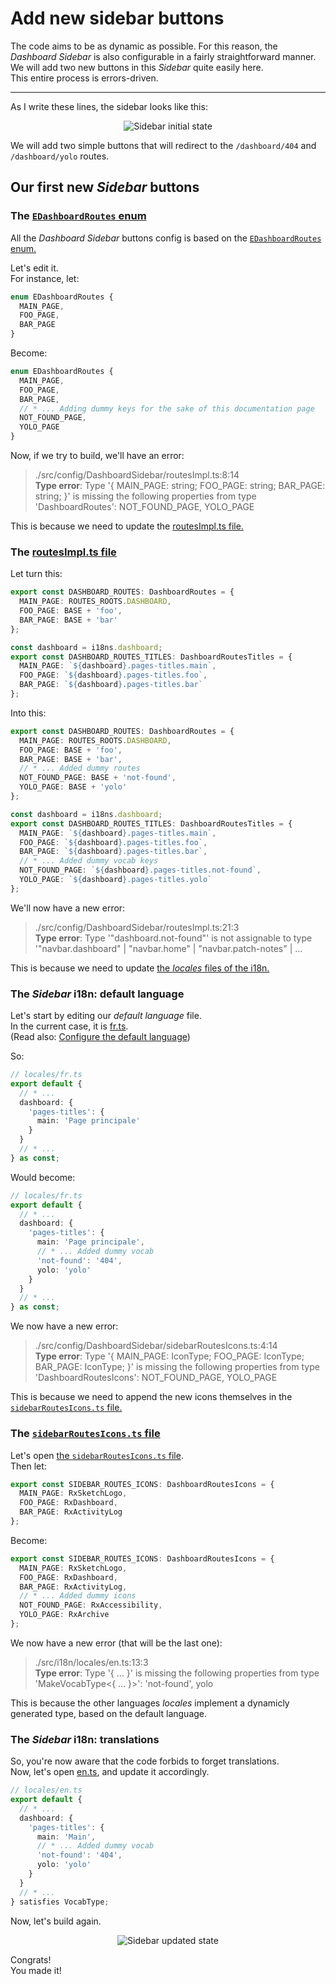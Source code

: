 # Add new sidebar buttons

The code aims to be as dynamic as possible. For this reason, the _Dashboard Sidebar_ is also configurable in a fairly straightforward manner.  
We will add two new buttons in this _Sidebar_ quite easily here.  
This entire process is errors-driven.

---

As I write these lines, the sidebar looks like this:

<p align="center"><img src="./Assets/01.add-new-sidebar-buttons/sidebar-initial-state.png" alt="Sidebar initial state"/></p>

We will add two simple buttons that will redirect to the `/dashboard/404` and `/dashboard/yolo` routes.

## Our first new _Sidebar_ buttons

### The [`EDashboardRoutes` enum](/src/config/DashboardSidebar/utils/RoutesMapping.ts)

All the _Dashboard Sidebar_ buttons config is based on the [`EDashboardRoutes` enum.](/src/config/DashboardSidebar/utils/RoutesMapping.ts)

Let's edit it.  
For instance, let:

```ts
enum EDashboardRoutes {
  MAIN_PAGE,
  FOO_PAGE,
  BAR_PAGE
}
```

Become:

```ts
enum EDashboardRoutes {
  MAIN_PAGE,
  FOO_PAGE,
  BAR_PAGE,
  // * ... Adding dummy keys for the sake of this documentation page
  NOT_FOUND_PAGE,
  YOLO_PAGE
}
```

Now, if we try to build, we'll have an error:

> ./src/config/DashboardSidebar/routesImpl.ts:8:14  
> **Type error**: Type '{ MAIN_PAGE: string; FOO_PAGE: string; BAR_PAGE: string; }' is missing the following properties from type 'DashboardRoutes':
> NOT_FOUND_PAGE, YOLO_PAGE

This is because we need to update the [routesImpl.ts file.](/src/config/DashboardSidebar/routesImpl.ts)

### The [routesImpl.ts file](/src/config/DashboardSidebar/routesImpl.ts)

Let turn this:

```ts
export const DASHBOARD_ROUTES: DashboardRoutes = {
  MAIN_PAGE: ROUTES_ROOTS.DASHBOARD,
  FOO_PAGE: BASE + 'foo',
  BAR_PAGE: BASE + 'bar'
};

const dashboard = i18ns.dashboard;
export const DASHBOARD_ROUTES_TITLES: DashboardRoutesTitles = {
  MAIN_PAGE: `${dashboard}.pages-titles.main`,
  FOO_PAGE: `${dashboard}.pages-titles.foo`,
  BAR_PAGE: `${dashboard}.pages-titles.bar`
};
```

Into this:

```ts
export const DASHBOARD_ROUTES: DashboardRoutes = {
  MAIN_PAGE: ROUTES_ROOTS.DASHBOARD,
  FOO_PAGE: BASE + 'foo',
  BAR_PAGE: BASE + 'bar',
  // * ... Added dummy routes
  NOT_FOUND_PAGE: BASE + 'not-found',
  YOLO_PAGE: BASE + 'yolo'
};

const dashboard = i18ns.dashboard;
export const DASHBOARD_ROUTES_TITLES: DashboardRoutesTitles = {
  MAIN_PAGE: `${dashboard}.pages-titles.main`,
  FOO_PAGE: `${dashboard}.pages-titles.foo`,
  BAR_PAGE: `${dashboard}.pages-titles.bar`,
  // * ... Added dummy vocab keys
  NOT_FOUND_PAGE: `${dashboard}.pages-titles.not-found`,
  YOLO_PAGE: `${dashboard}.pages-titles.yolo`
};
```

We'll now have a new error:

> ./src/config/DashboardSidebar/routesImpl.ts:21:3  
> **Type error**: Type '"dashboard.not-found"' is not assignable to type '"navbar.dashboard" | "navbar.home" | "navbar.patch-notes" | ...

This is because we need to update [the _locales_ files of the i18n.](/src/i18n/locales/)

### The _Sidebar_ i18n: default language

Let's start by editing our _default language_ file.  
In the current case, it is [fr.ts](/src/i18n/locales/fr.ts).  
(Read also: [Configure the default language](/doc/i18n/01.configure-default-language.md))

So:

```ts
// locales/fr.ts
export default {
  // * ...
  dashboard: {
    'pages-titles': {
      main: 'Page principale'
    }
  }
  // * ...
} as const;
```

Would become:

```ts
// locales/fr.ts
export default {
  // * ...
  dashboard: {
    'pages-titles': {
      main: 'Page principale',
      // * ... Added dummy vocab
      'not-found': '404',
      yolo: 'yolo'
    }
  }
  // * ...
} as const;
```

We now have a new error:

> ./src/config/DashboardSidebar/sidebarRoutesIcons.ts:4:14  
> **Type error**: Type '{ MAIN_PAGE: IconType; FOO_PAGE: IconType; BAR_PAGE: IconType; }' is missing the following properties from type
> 'DashboardRoutesIcons': NOT_FOUND_PAGE, YOLO_PAGE

This is because we need to append the new icons themselves in the [`sidebarRoutesIcons.ts` file.](/src/config/DashboardSidebar/sidebarRoutesIcons.ts)

### The [`sidebarRoutesIcons.ts` file](/src/config/DashboardSidebar/sidebarRoutesIcons.ts)

Let's open [the `sidebarRoutesIcons.ts` file](/src/config/DashboardSidebar/sidebarRoutesIcons.ts).  
Then let:

```ts
export const SIDEBAR_ROUTES_ICONS: DashboardRoutesIcons = {
  MAIN_PAGE: RxSketchLogo,
  FOO_PAGE: RxDashboard,
  BAR_PAGE: RxActivityLog
};
```

Become:

```ts
export const SIDEBAR_ROUTES_ICONS: DashboardRoutesIcons = {
  MAIN_PAGE: RxSketchLogo,
  FOO_PAGE: RxDashboard,
  BAR_PAGE: RxActivityLog,
  // * ... Added dummy icons
  NOT_FOUND_PAGE: RxAccessibility,
  YOLO_PAGE: RxArchive
};
```

We now have a new error (that will be the last one):

> ./src/i18n/locales/en.ts:13:3  
> **Type error**: Type '{ ... }' is missing the following properties from type 'MakeVocabType<{ ... }>': 'not-found', yolo

This is because the other languages _locales_ implement a dynamicly generated type, based on the default language.

### The _Sidebar_ i18n: translations

So, you're now aware that the code forbids to forget translations.  
Now, let's open [en.ts](/src/i18n/locales/en.ts), and update it accordingly.

```ts
// locales/en.ts
export default {
  // * ...
  dashboard: {
    'pages-titles': {
      main: 'Main',
      // * ... Added dummy vocab
      'not-found': '404',
      yolo: 'yolo'
    }
  }
  // * ...
} satisfies VocabType;
```

Now, let's build again.

<p align="center"><img src="./Assets/01.add-new-sidebar-buttons/sidebar-updated-state.png" alt="Sidebar updated state"/></p>

Congrats!  
You made it!
